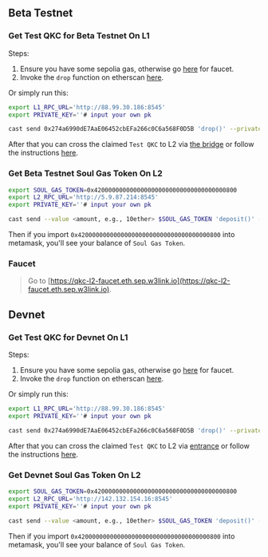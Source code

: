 ## Beta Testnet


### Get Test QKC for Beta Testnet On L1


Steps:

1. Ensure you have some sepolia gas, otherwise go [here](https://www.alchemy.com/faucets/ethereum-sepolia) for faucet.
2. Invoke the `drop` function on etherscan [here](https://sepolia.etherscan.io/address/0x274a6990dE7AaE06452cbEFa266c0C6a568F0D5B#writeContract).

Or simply run this:
```bash
export L1_RPC_URL='http://88.99.30.186:8545'
export PRIVATE_KEY=''# input your own pk

cast send 0x274a6990dE7AaE06452cbEFa266c0C6a568F0D5B 'drop()' --private-key $PRIVATE_KEY -r $L1_RPC_URL
```

After that you can cross the claimed `Test QKC` to L2 via [the bridge](https://bridge.beta.testnet.l2.quarkchain.io) or follow the instructions [here](https://github.com/ethereum-optimism/specs/discussions/140#discussioncomment-9426636).

### Get Beta Testnet Soul Gas Token On L2

```bash
export SOUL_GAS_TOKEN=0x4200000000000000000000000000000000000800
export L2_RPC_URL='http://5.9.87.214:8545'
export PRIVATE_KEY=''# input your own pk

cast send --value <amount, e.g., 10ether> $SOUL_GAS_TOKEN 'deposit()' --private-key $PRIVATE_KEY -r $L2_RPC_URL
```


Then if you import `0x4200000000000000000000000000000000000800` into metamask, you'll see your balance of `Soul Gas Token`.

### Faucet

>Go to [https://qkc-l2-faucet.eth.sep.w3link.io](https://qkc-l2-faucet.eth.sep.w3link.io).


## Devnet

### Get Test QKC for Devnet On L1


Steps:

1. Ensure you have some sepolia gas, otherwise go [here](https://www.alchemy.com/faucets/ethereum-sepolia) for faucet.
2. Invoke the `drop` function on etherscan [here](https://sepolia.etherscan.io/address/0x274a6990dE7AaE06452cbEFa266c0C6a568F0D5B#writeContract).

Or simply run this:
```bash
export L1_RPC_URL='http://88.99.30.186:8545'
export PRIVATE_KEY=''# input your own pk

cast send 0x274a6990dE7AaE06452cbEFa266c0C6a568F0D5B 'drop()' --private-key $PRIVATE_KEY -r $L1_RPC_URL
```

After that you can cross the claimed `Test QKC` to L2 via [entrance](https://quarkchain-b1ac26e1bc5a3c1f.testnets.rollbridge.app/) or follow the instructions [here](https://github.com/ethereum-optimism/specs/discussions/140#discussioncomment-9426636).

### Get Devnet Soul Gas Token On L2

```bash
export SOUL_GAS_TOKEN=0x4200000000000000000000000000000000000800
export L2_RPC_URL='http://142.132.154.16:8545'
export PRIVATE_KEY=''# input your own pk

cast send --value <amount, e.g., 10ether> $SOUL_GAS_TOKEN 'deposit()' --private-key $PRIVATE_KEY -r $L2_RPC_URL
```


Then if you import `0x4200000000000000000000000000000000000800` into metamask, you'll see your balance of `Soul Gas Token`.
